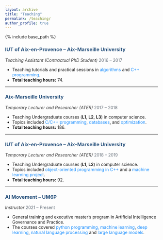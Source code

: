 ```yaml
---
layout: archive
title: "Teaching"
permalink: /teaching/
author_profile: true
---
```


{% include base_path %}

<!-- {% for post in site.teaching reversed %}
  {% include archive-single.html %}
{% endfor %} -->

### <span style="color:#2B547E;"><strong>IUT of Aix-en-Provence – Aix-Marseille University</strong></span>
<span style="color:#3B3B3B;"><em>Teaching Assistant (Contractual PhD Student)</em></span>
<span style="color:#6A737D;">2016 – 2017</span>
- Teaching tutorials and practical sessions in <span style="color:#1E90FF;">algorithms</span> and <span style="color:#1E90FF;">C++ programming</span>.
- **Total teaching hours:** 74.

---

### <span style="color:#2B547E;"><strong>Aix-Marseille University</strong></span>
<span style="color:#3B3B3B;"><em>Temporary Lecturer and Researcher (ATER)</em></span>
<span style="color:#6A737D;">2017 – 2018</span>
- Teaching Undergraduate courses (<strong>L1</strong>, <strong>L2</strong>, <strong>L3</strong>) in computer science.
- Topics included <span style="color:#1E90FF;">C/C++ programming</span>, <span style="color:#1E90FF;">databases</span>, and <span style="color:#1E90FF;">optimization</span>.
- **Total teaching hours:** 186.
---

### <span style="color:#2B547E;"><strong>IUT of Aix-en-Provence – Aix-Marseille University</strong></span>
<span style="color:#3B3B3B;"><em>Temporary Lecturer and Researcher (ATER)</em></span>
<span style="color:#6A737D;">2018 – 2019</span>
- Teaching Undergraduate courses (<strong>L1</strong>, <strong>L2</strong>) in computer science.
- Topics included <span style="color:#1E90FF;">object-oriented programming in C++</span> and a <span style="color:#1E90FF;">machine learning project</span>.
- **Total teaching hours:** 92.
---

### <span style="color:#2B547E;"><strong>AI Movement – UM6P</strong></span>
<span style="color:#3B3B3B;"><em>Instructor</em></span>
<span style="color:#6A737D;">2021 – Present</span>
- General training and executive master’s program in Artificial Intelligence Governance and Practice.
- The courses covered <span style="color:#1E90FF;"></span> <span style="color:#1E90FF;">python programming, machine learning</span>, <span style="color:#1E90FF;">deep learning</span>, <span style="color:#1E90FF;">natural language processing</span>  and <span style="color:#1E90FF;">large language models</span>.
